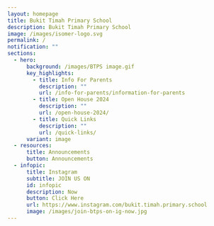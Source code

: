 ```yaml
---
layout: homepage
title: Bukit Timah Primary School
description: Bukit Timah Primary School
image: /images/isomer-logo.svg
permalink: /
notification: ""
sections:
  - hero:
      background: /images/BTPS image.gif
      key_highlights:
        - title: Info For Parents
          description: ""
          url: /info-for-parents/information-for-parents
        - title: Open House 2024
          description: ""
          url: /open-house-2024/
        - title: Quick Links
          description: ""
          url: /quick-links/
      variant: image
  - resources:
      title: Announcements
      button: Announcements
  - infopic:
      title: Instagram
      subtitle: JOIN US ON
      id: infopic
      description: Now
      button: Click Here
      url: https://www.instagram.com/bukit.timah.primary.school
      image: /images/join-btps-on-ig-now.jpg
---
```

